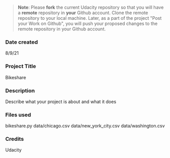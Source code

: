 >**Note**: Please **fork** the current Udacity repository so that you will have a **remote** repository in **your** Github account. Clone the remote repository to your local machine. Later, as a part of the project "Post your Work on Github", you will push your proposed changes to the remote repository in your Github account.

### Date created
8/9/21

### Project Title
Bikeshare

### Description
Describe what your project is about and what it does

### Files used
bikeshare.py
data/chicago.csv
data/new_york_city.csv
data/washington.csv

### Credits
Udacity

